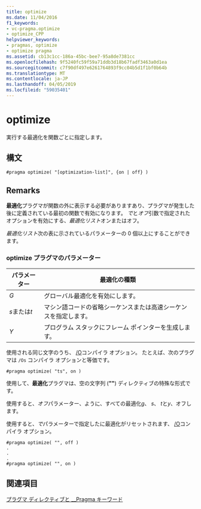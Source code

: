 ```yaml
---
title: optimize
ms.date: 11/04/2016
f1_keywords:
- vc-pragma.optimize
- optimize_CPP
helpviewer_keywords:
- pragmas, optimize
- optimize pragma
ms.assetid: cb13c1cc-186a-45bc-bee7-95a8de7381cc
ms.openlocfilehash: 9f5240fc59f59a71ddb3d18b67fadf3463a0d1ea
ms.sourcegitcommit: c7f90df497e6261764893f9cc04b5d1f1bf0b64b
ms.translationtype: MT
ms.contentlocale: ja-JP
ms.lasthandoff: 04/05/2019
ms.locfileid: "59035401"
---
```

# <a name="optimize"></a>optimize

実行する最適化を関数ごとに指定します。

## <a name="syntax"></a>構文

```
#pragma optimize( "[optimization-list]", {on | off} )
```

## <a name="remarks"></a>Remarks

**最適化**プラグマが関数の外に表示する必要がありますあり、プラグマが発生した後に定義されている最初の関数で有効になります。 *で*と*オフ*引数で指定されたオプションを有効にする、*最適化リスト*オンまたはオフ。

*最適化リスト*次の表に示されているパラメーターの 0 個以上にすることができます。

### <a name="parameters-of-the-optimize-pragma"></a>optimize プラグマのパラメーター

|パラメーター|最適化の種類|
|--------------------|--------------------------|
|*G*|グローバル最適化を有効にします。|
|*s*または*t*|マシン語コードの省略シーケンスまたは高速シーケンスを指定します。|
|*Y*|プログラム スタックにフレーム ポインターを生成します。|

使用される同じ文字のうち、 [/O](../build/reference/o-options-optimize-code.md)コンパイラ オプション。 たとえば、次のプラグマは `/Os` コンパイラ オプションと等価です。

```
#pragma optimize( "ts", on )
```

使用して、**最適化**プラグマは、空の文字列 (**""**) ディレクティブの特殊な形式です。

使用すると、*オフ*パラメーター、ように、すべての最適化*g*、 *s*、 *t*と*y*、オフします。

使用すると、*で*パラメーターで指定したに最適化がリセットされます、 [/O](../build/reference/o-options-optimize-code.md)コンパイラ オプション。

```
#pragma optimize( "", off )
.
.
.
#pragma optimize( "", on )
```

## <a name="see-also"></a>関連項目

[プラグマ ディレクティブと __Pragma キーワード](../preprocessor/pragma-directives-and-the-pragma-keyword.md)